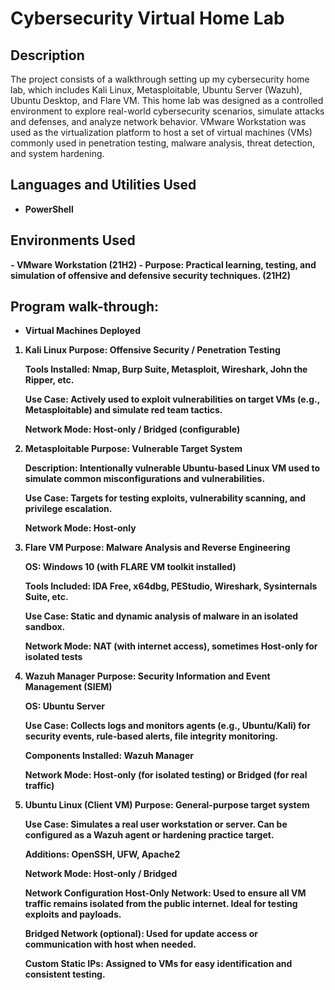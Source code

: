 <h1>Cybersecurity Virtual Home Lab</h1>

<h2>Description</h2>
The project consists of a walkthrough setting up my cybersecurity home lab, which includes Kali Linux, Metasploitable, Ubuntu Server (Wazuh), Ubuntu Desktop, and Flare VM. This home lab was designed as a controlled environment to explore real-world cybersecurity scenarios, simulate attacks and defenses, and analyze network behavior. VMware Workstation was used as the virtualization platform to host a set of virtual machines (VMs) commonly used in penetration testing, malware analysis, threat detection, and system hardening.
<br />


<h2>Languages and Utilities Used</h2>

- <b>PowerShell<br/> 

<h2>Environments Used </h2>
- <b>VMware Workstation</b> (21H2)
- <b>Purpose: Practical learning, testing, and simulation of offensive and defensive security techniques.</b> (21H2)

<h2>Program walk-through:</h2>

- <b>Virtual Machines Deployed</b>
1. <b>Kali Linux<b/>
       <b>Purpose:<b/> Offensive Security / Penetration Testing

      <b>Tools Installed:<b/> Nmap, Burp Suite, Metasploit, Wireshark, John the Ripper, etc.

      <b>Use Case:<b/> Actively used to exploit vulnerabilities on target VMs (e.g., Metasploitable) and simulate red team tactics.

      <b>Network Mode:<b/> Host-only / Bridged (configurable)

2. <b>Metasploitable<b/>
      <b>Purpose:<b/> Vulnerable Target System

      <b>Description:<b/> Intentionally vulnerable Ubuntu-based Linux VM used to simulate common misconfigurations and vulnerabilities.

      Use Case: Targets for testing exploits, vulnerability scanning, and privilege escalation.

      Network Mode: Host-only

3. Flare VM
   Purpose: Malware Analysis and Reverse Engineering

   OS: Windows 10 (with FLARE VM toolkit installed)

   Tools Included: IDA Free, x64dbg, PEStudio, Wireshark, Sysinternals Suite, etc.

   Use Case: Static and dynamic analysis of malware in an isolated sandbox.

   Network Mode: NAT (with internet access), sometimes Host-only for isolated tests

4. Wazuh Manager
   Purpose: Security Information and Event Management (SIEM)

   OS: Ubuntu Server

   Use Case: Collects logs and monitors agents (e.g., Ubuntu/Kali) for security events, rule-based alerts, file integrity monitoring.

   Components Installed: Wazuh Manager

   Network Mode: Host-only (for isolated testing) or Bridged (for real traffic)

5. Ubuntu Linux (Client VM)
   Purpose: General-purpose target system

   Use Case: Simulates a real user workstation or server. Can be configured as a Wazuh agent or hardening practice target.

   Additions: OpenSSH, UFW, Apache2

   Network Mode: Host-only / Bridged

   Network Configuration
   Host-Only Network: Used to ensure all VM traffic remains isolated from the public internet. Ideal for testing exploits and payloads.

   Bridged Network (optional): Used for update access or communication with host when needed.

   Custom Static IPs: Assigned to VMs for easy identification and consistent testing.



<!--
 ```diff
- text in red
+ text in green
! text in orange
# text in gray
@@ text in purple (and bold)@@
```
--!>
